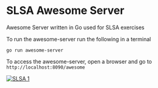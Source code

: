 # SLSA Awesome Server
Awesome Server written in Go used for SLSA exercises

To run the awesome-server run the following in a terminal

```
go run awesome-server
```

To access the awesome-server, open a browser and go to `http://localhost:8090/awesome`

[![SLSA 1](https://slsa.dev/images/gh-badge-level1.svg)](https://slsa.dev)
